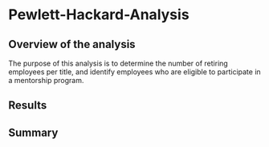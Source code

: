 # Pewlett-Hackard-Analysis
## Overview of the analysis
The purpose of this analysis is to determine the number of retiring employees per title, and identify employees who are eligible to participate in a mentorship program. 
## Results 
## Summary
